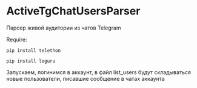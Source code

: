 # ActiveTgChatUsersParser
Парсер живой аудитории из чатов Telegram

Require:

`pip install telethon`

`pip install loguru`


Запускаем, логинимся в аккаунт, в файл list_users будут складываться новые пользователи, писавшие сообщение в чатах аккаунта
